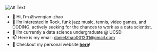 ![Alt Text](https://media1.giphy.com/media/YnexM9LwlwGu4Z1QnS/200w.webp?cid=ecf05e47qud4u0g10uh7fbxnekdxjx7t2u85wwaqw0fble3k&rid=200w.webp&ct=g)

- 👋 Hi, I’m @wenqian-zhao
- 👀 I’m interested in Rock, funk jazz music, tennis, video games, and CODING, actively seeking for the chances to work as a data scientist.
- 🌱 I’m currently a data science undergraduate @ UCSD
- 📫 Here is my email: danielzhao001231@gmail.com
- 📜 Checkout my personal website <strong><a href="https://wenqian-datasi.vercel.app">here</a></strong>!
<!---
wenqian-zhao/wenqian-zhao is a ✨ special ✨ repository because its `README.md` (this file) appears on your GitHub profile.
You can click the Preview link to take a look at your changes.
--->

